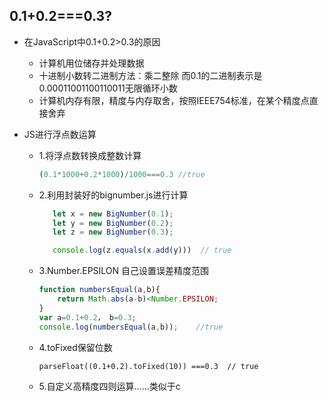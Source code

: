 ## 0.1+0.2===0.3?

- 在JavaScript中0.1+0.2>0.3的原因
  - 计算机用位储存并处理数据
  - 十进制小数转二进制方法：乘二整除
    而0.1的二进制表示是 0.00011001100110011无限循环小数
  - 计算机内存有限，精度与内存取舍，按照IEEE754标准，在某个精度点直接舍弃

- JS进行浮点数运算
  - 1.将浮点数转换成整数计算
    ```javascript
    (0.1*1000+0.2*1000)/1000===0.3 //true
    ```
  - 2.利用封装好的bignumber.js进行计算
    ```javascript
       let x = new BigNumber(0.1);
       let y = new BigNumber(0.2);
       let z = new BigNumber(0.3);

       console.log(z.equals(x.add(y)))  // true
    ```

  - 3.Number.EPSILON 自己设置误差精度范围
    ```javascript
    function numbersEqual(a,b){
        return Math.abs(a-b)<Number.EPSILON;
    }
    var a=0.1+0.2， b=0.3;
    console.log(numbersEqual(a,b));    //true
    ```

  - 4.toFixed保留位数
    ```javascriipt
    parseFloat((0.1+0.2).toFixed(10)) ===0.3  // true
    ```
  - 5.自定义高精度四则运算......类似于c